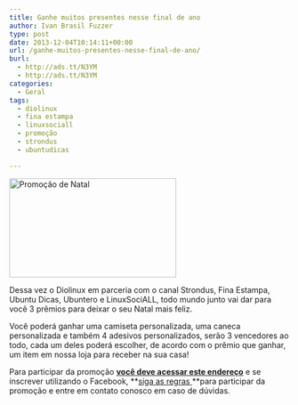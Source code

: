 ```yaml
---
title: Ganhe muitos presentes nesse final de ano
author: Ivan Brasil Fuzzer
type: post
date: 2013-12-04T10:14:11+00:00
url: /ganhe-muitos-presentes-nesse-final-de-ano/
burl:
  - http://ads.tt/N3YM
  - http://ads.tt/N3YM
categories:
  - Geral
tags:
  - diolinux
  - fina estampa
  - linuxsociall
  - promoção
  - strondus
  - ubuntudicas

---
```

<a href="http://www.ubuntero.com.br/wp-content/uploads/2013/12/promonatal.png" rel="lightbox"><img class="aligncenter size-medium wp-image-6304" title="Promoção de Natal" alt="Promoção de Natal" src="http://www.ubuntero.com.br/wp-content/uploads/2013/12/promonatal-300x178.png" width="300" height="178" /></a>

Dessa vez o Diolinux em parceria com o canal Strondus, Fina Estampa, Ubuntu Dicas, Ubuntero e LinuxSociALL, todo mundo junto vai dar para você 3 prêmios para deixar o seu Natal mais feliz.

Você poderá ganhar uma camiseta personalizada, uma caneca personalizada e também 4 adesivos personalizados, serão 3 vencedores ao todo, cada um deles poderá escolher, de acordo com o prêmio que ganhar, um item em nossa loja para receber na sua casa!

Para participar da promoção **<a href="http://strondus.com/ojogodasemana/?uid=natal_diolinux" target="_blank" rel="nofollow">você deve acessar este endereço</a>** e se inscrever utilizando o Facebook, **<a href="http://strondus.com/ojogodasemana/regulamento_natal.pdf" target="_blank" rel="nofollow">siga as regras </a>**para participar da promoção e entre em contato conosco em caso de dúvidas.